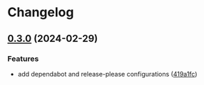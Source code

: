 # Changelog

## [0.3.0](https://github.com/sergelogvinov/ansible-role-ipsec/compare/v0.2.0...v0.3.0) (2024-02-29)


### Features

* add dependabot and release-please configurations ([419a1fc](https://github.com/sergelogvinov/ansible-role-ipsec/commit/419a1fce26bfd425e67e9533296200360ae65585))
